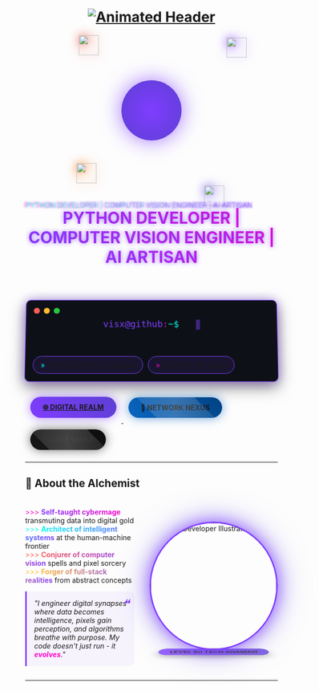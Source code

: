 <h1 align="center">
  <a href="https://github.com/Its-Vikas-xd">
    <img src="https://capsule-render.vercel.app/api?type=waving&color=7F3DFF&height=180&section=header&text=✨%20Vikas%20Sharma%20✨&fontSize=42&fontColor=ffffff&animation=fadeIn&fontAlignY=40&desc=Code%20Alchemist%20%7C%20Data%20Sorcerer%20%7C%20Vision%20Mage&descSize=20&descAlignY=70&waveSpeed=0.5" alt="Animated Header">
  </a>
</h1>

<div align="center">
  <!-- Animated Tech Orbit -->
  <div class="tech-orbit" style="position: relative; width: 300px; height: 300px; margin: 0 auto;">
    <div style="position: absolute; top: 50%; left: 50%; transform: translate(-50%, -50%); width: 120px; height: 120px; background: radial-gradient(circle, #7F3DFF 0%, #5D3FD3 100%); border-radius: 50%; box-shadow: 0 0 40px rgba(127, 61, 255, 0.7);"></div>
    <div class="orbit-item" style="position: absolute; top: 0; left: 50%; transform: translateX(-50%); animation: orbit 10s linear infinite;">
      <img src="https://cdn.jsdelivr.net/gh/devicons/devicon/icons/python/python-original.svg" width="40" style="filter: drop-shadow(0 0 10px #7F3DFF);" />
    </div>
    <div class="orbit-item" style="position: absolute; top: 50%; right: 0; transform: translateY(-50%); animation: orbit 10s linear infinite; animation-delay: -2.5s;">
      <img src="https://cdn.jsdelivr.net/gh/devicons/devicon/icons/opencv/opencv-original.svg" width="40" style="filter: drop-shadow(0 0 10px #5C3EE8);" />
    </div>
    <div class="orbit-item" style="position: absolute; bottom: 0; left: 50%; transform: translateX(-50%); animation: orbit 10s linear infinite; animation-delay: -5s;">
      <img src="https://cdn.jsdelivr.net/gh/devicons/devicon/icons/tensorflow/tensorflow-original.svg" width="40" style="filter: drop-shadow(0 0 10px #FF6F00);" />
    </div>
    <div class="orbit-item" style="position: absolute; top: 50%; left: 0; transform: translateY(-50%); animation: orbit 10s linear infinite; animation-delay: -7.5s;">
      <img src="https://cdn.jsdelivr.net/gh/devicons/devicon/icons/pytorch/pytorch-original.svg" width="40" style="filter: drop-shadow(0 0 10px #EE4C2C);" />
    </div>
  </div>
  
  <!-- Glitch Text Effect with Animation -->
  <div class="glitch-container" style="position: relative; display: inline-block; margin: 30px 0;">
    <h2 style="margin: 15px 0; font-size: 32px; background: linear-gradient(45deg, #7F3DFF, #FF00C8); -webkit-background-clip: text; -webkit-text-fill-color: transparent; display: inline-block; text-shadow: 0 0 10px rgba(127, 61, 255, 0.7); position: relative; z-index: 2; animation: textGlow 3s infinite alternate;">
      PYTHON DEVELOPER | COMPUTER VISION ENGINEER | AI ARTISAN
    </h2>
    <div style="position: absolute; top: 0; left: -2px; background: linear-gradient(45deg, #FF00C8, #7F3DFF); -webkit-background-clip: text; -webkit-text-fill-color: transparent; z-index: 1; opacity: 0.8; filter: blur(2px); animation: glitch1 3s infinite;">PYTHON DEVELOPER | COMPUTER VISION ENGINEER | AI ARTISAN</div>
    <div style="position: absolute; top: 0; left: 2px; background: linear-gradient(45deg, #00FFF0, #7F3DFF); -webkit-background-clip: text; -webkit-text-fill-color: transparent; z-index: 1; opacity: 0.8; filter: blur(1px); animation: glitch2 3s infinite;">PYTHON DEVELOPER | COMPUTER VISION ENGINEER | AI ARTISAN</div>
  </div>
  
  <!-- Animated Terminal with 3D Effect -->
  <div style="background: #0d1117; border-radius: 10px; padding: 15px; margin: 20px auto; max-width: 600px; border: 1px solid #7F3DFF; box-shadow: 0 0 20px rgba(127, 61, 255, 0.4), 0 10px 30px rgba(0, 0, 0, 0.5); transform: perspective(1000px) rotateX(5deg);">
    <div style="display: flex; align-items: center; margin-bottom: 10px;">
      <div style="width: 12px; height: 12px; background: #FF5F56; border-radius: 50%; margin-right: 8px; animation: pulse 1.5s infinite;"></div>
      <div style="width: 12px; height: 12px; background: #FFBD2E; border-radius: 50%; margin-right: 8px; animation: pulse 1.5s infinite 0.5s;"></div>
      <div style="width: 12px; height: 12px; background: #27C93F; border-radius: 50%; animation: pulse 1.5s infinite 1s;"></div>
    </div>
    <div style="font-family: 'Fira Code', monospace; color: #00FFAA; font-size: 18px; min-height: 60px;">
      <span style="color: #7F3DFF;">visx@github</span><span style="color: #FF00C8;">:</span><span style="color: #00FFF0;">~$ </span>
      <span class="typed" style="display: inline-block; min-width: 10px;"></span>
      <span style="background: rgba(127, 61, 255, 0.5); width: 8px; height: 20px; display: inline-block; vertical-align: middle; margin-left: 2px; animation: blink 1s infinite;"></span>
    </div>
    <div style="margin-top: 15px; display: flex; gap: 10px; flex-wrap: wrap;">
      <div style="background: rgba(127, 61, 255, 0.1); padding: 8px 15px; border-radius: 20px; border: 1px solid #7F3DFF; font-size: 14px;">
        <span style="color: #00FFF0;">»</span> Neural networks initialized
      </div>
      <div style="background: rgba(127, 61, 255, 0.1); padding: 8px 15px; border-radius: 20px; border: 1px solid #7F3DFF; font-size: 14px;">
        <span style="color: #FF00C8;">»</span> Quantum API ready
      </div>
    </div>
  </div>
</div>

<p align="center">
  <!-- Holographic Social Badges -->
  <a href="https://vikas-portfolio-chi.vercel.app/">
    <div style="display: inline-block; background: linear-gradient(45deg, #7F3DFF, #5D3FD3); padding: 12px 25px; border-radius: 30px; font-weight: bold; margin: 10px; box-shadow: 0 0 20px rgba(127, 61, 255, 0.6); position: relative; overflow: hidden; transition: all 0.3s ease;">
      <span>🌐 DIGITAL REALM</span>
      <div style="position: absolute; top: -50%; left: -50%; width: 200%; height: 200%; background: linear-gradient(45deg, transparent, rgba(255,255,255,0.2), transparent); transform: rotate(45deg); animation: shine 3s infinite;"></div>
    </div>
  </a>
  <a href="https://www.linkedin.com/in/vikas-sharma-493115361/">
    <div style="display: inline-block; background: linear-gradient(45deg, #0A66C2, #004182); padding: 12px 25px; border-radius: 30px; font-weight: bold; margin: 10px; box-shadow: 0 0 20px rgba(10, 102, 194, 0.6); position: relative; overflow: hidden; transition: all 0.3s ease;">
      <span>💼 NETWORK NEXUS</span>
      <div style="position: absolute; top: -50%; left: -50%; width: 200%; height: 200%; background: linear-gradient(45deg, transparent, rgba(255,255,255,0.2), transparent); transform: rotate(45deg); animation: shine 3s infinite 0.5s;"></div>
    </div>
  </a>
  <a href="https://github.com/Its-Vikas-xd">
    <div style="display: inline-block; background: linear-gradient(45deg, #181717, #0d0d0d); padding: 12px 25px; border-radius: 30px; font-weight: bold; margin: 10px; box-shadow: 0 0 20px rgba(24, 23, 23, 0.6); position: relative; overflow: hidden; transition: all 0.3s ease;">
      <span>🐙 CODE VAULT</span>
      <div style="position: absolute; top: -50%; left: -50%; width: 200%; height: 200%; background: linear-gradient(45deg, transparent, rgba(255,255,255,0.2), transparent); transform: rotate(45deg); animation: shine 3s infinite 1s;"></div>
    </div>
  </a>
</p>

---

## 🧪 About the Alchemist

<div style="display:flex; justify-content:space-between; align-items:center; gap: 30px;">
  <div style="flex: 60%;">
    <p style="font-size: 18px; line-height: 1.6; position: relative;">
      <div style="position: absolute; top: 0; left: -20px; width: 4px; height: 100%; background: linear-gradient(to bottom, #7F3DFF, #FF00C8); border-radius: 10px;"></div>
      <span style="color: #FF00C8;">>>> </span> <strong style="background: linear-gradient(45deg, #7F3DFF, #FF00C8); -webkit-background-clip: text; -webkit-text-fill-color: transparent;">Self-taught cybermage</strong> transmuting data into digital gold<br>
      <span style="color: #00FFF0;">>>> </span> <strong style="background: linear-gradient(45deg, #00FFF0, #7F3DFF); -webkit-background-clip: text; -webkit-text-fill-color: transparent;">Architect of intelligent systems</strong> at the human-machine frontier<br>
      <span style="color: #FF5F56;">>>> </span> <strong style="background: linear-gradient(45deg, #FF5F56, #7F3DFF); -webkit-background-clip: text; -webkit-text-fill-color: transparent;">Conjurer of computer vision</strong> spells and pixel sorcery<br>
      <span style="color: #FFBD2E;">>>> </span> <strong style="background: linear-gradient(45deg, #FFBD2E, #7F3DFF); -webkit-background-clip: text; -webkit-text-fill-color: transparent;">Forger of full-stack realities</strong> from abstract concepts<br>
    </p>
    <p style="border-left: 3px solid #7F3DFF; padding-left: 15px; font-style: italic; background: rgba(127, 61, 255, 0.05); border-radius: 0 10px 10px 0; padding: 15px; position: relative;">
      <span style="position: absolute; top: 10px; right: 10px; font-size: 24px; color: #7F3DFF;">❝</span>
      "I engineer digital synapses where data becomes intelligence, pixels gain perception, and algorithms breathe with purpose. My code doesn't just run - it <strong style="color: #FF00C8;">evolves</strong>."
    </p>
  </div>
  <div style="flex: 40%; text-align:center; perspective: 1000px;">
    <div style="position: relative; display: inline-block; transform-style: preserve-3d; animation: float 6s ease-in-out infinite;">
      <img src="https://camo.githubusercontent.com/4d9f5ecceb711eec6e2018f38a5677dc657c9738d4a65ba3b928c41c0a45b439/68747470733a2f2f6d69726f2e6d656469756d2e636f6d2f6d61782f313336302f302a37513379765349765f7430696f4a2d5a2e676966" alt="Developer Illustration" width="250" style="border-radius: 50%; border: 3px solid #7F3DFF; box-shadow: 0 0 30px rgba(127, 61, 255, 0.7), 0 0 60px rgba(92, 62, 232, 0.5);" />
      <div style="position: absolute; bottom: -20px; left: 50%; transform: translateX(-50%) rotateX(75deg); background: linear-gradient(45deg, #7F3DFF, #5D3FD3); padding: 8px 20px; border-radius: 20px; font-weight: bold; box-shadow: 0 10px 20px rgba(0,0,0,0.3); width: 180px; opacity: 0.8;">
        LEVEL 80 TECH SHAMAN
      </div>
    </div>
  </div>
</div>

---

<!-- Rest of the content remains similar but with enhanced animations and 3D effects -->

<style>
  @keyframes orbit {
    0% { transform: rotate(0deg) translateX(150px) rotate(0deg); }
    100% { transform: rotate(360deg) translateX(150px) rotate(-360deg); }
  }
  
  @keyframes textGlow {
    0% { text-shadow: 0 0 10px rgba(127, 61, 255, 0.7); }
    100% { text-shadow: 0 0 20px rgba(127, 61, 255, 0.9), 0 0 30px rgba(255, 0, 200, 0.7); }
  }
  
  @keyframes glitch1 {
    0% { transform: translate(0); }
    20% { transform: translate(-5px, 5px); }
    40% { transform: translate(-5px, -5px); }
    60% { transform: translate(5px, 5px); }
    80% { transform: translate(5px, -5px); }
    100% { transform: translate(0); }
  }
  
  @keyframes glitch2 {
    0% { transform: translate(0); }
    20% { transform: translate(-3px, 3px); }
    40% { transform: translate(-3px, -3px); }
    60% { transform: translate(3px, 3px); }
    80% { transform: translate(3px, -3px); }
    100% { transform: translate(0); }
  }
  
  @keyframes float {
    0% { transform: translateY(0px) rotateY(0deg); }
    50% { transform: translateY(-20px) rotateY(10deg); }
    100% { transform: translateY(0px) rotateY(0deg); }
  }
  
  @keyframes shine {
    0% { transform: rotate(45deg) translateX(-100%); }
    100% { transform: rotate(45deg) translateX(100%); }
  }
  
  @keyframes pulse {
    0% { transform: scale(1); opacity: 1; }
    50% { transform: scale(1.1); opacity: 0.7; }
    100% { transform: scale(1); opacity: 1; }
  }
  
  @keyframes blink {
    0% { opacity: 1; }
    50% { opacity: 0; }
    100% { opacity: 1; }
  }
</style>

<script>
  document.addEventListener('DOMContentLoaded', function() {
    const texts = [
      "forge --ai-image-studio --danger-mode",
      "analyze --spotify-data --visualize",
      "transform --reality --with-code",
      "initiate --collaboration --now",
      "execute --neural-networks --full-power"
    ];
    let count = 0;
    let index = 0;
    let currentText = '';
    let letter = '';
    const terminal = document.querySelector('.typed');
    
    function type() {
      if (count >= texts.length) count = 0;
      
      currentText = texts[count];
      letter = currentText.slice(0, ++index);
      
      terminal.textContent = letter;
      terminal.innerHTML = letter.replace(/--(\w+)/g, '<span style="color:#FF00C8">--$1</span>');
      
      if (letter.length === currentText.length) {
        setTimeout(() => {
          count++;
          index = 0;
          setTimeout(type, 500);
        }, 2000);
      } else {
        setTimeout(type, 100);
      }
    }
    
    type();
  });
</script>
